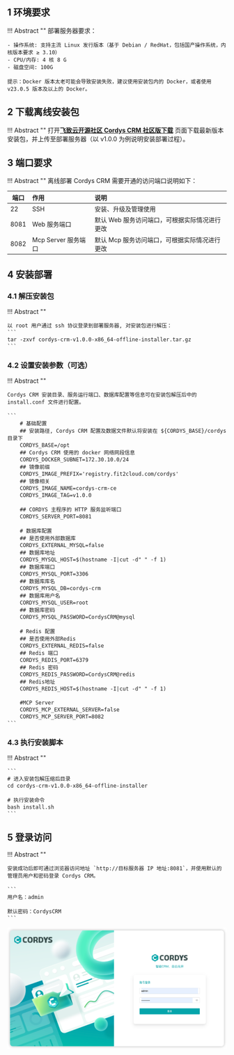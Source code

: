 ## 1 环境要求

!!! Abstract ""
    部署服务器要求：

    - 操作系统: 支持主流 Linux 发行版本（基于 Debian / RedHat，包括国产操作系统，内核版本要求 ≥ 3.10）
    - CPU/内存: 4 核 8 G
    - 磁盘空间: 100G

    提示：Docker 版本太老可能会导致安装失败，建议使用安装包内的 Docker，或者使用 v23.0.5 版本及以上的 Docker。

## 2 下载离线安装包

!!! Abstract ""
    打开[**飞致云开源社区 Cordys CRM 社区版下载**](https://community.fit2cloud.com/#/products/cordys-crm/downloads) 页面下载最新版本安装包，并上传至部署服务器（以 v1.0.0 为例说明安装部署过程）。


## 3 端口要求

!!! Abstract ""
    离线部署 Cordys CRM 需要开通的访问端口说明如下：

| 端口   | 作用       | 说明                        |
|------|:---------|:--------------------------|
| 22   | SSH      | 安装、升级及管理使用                |
| 8081 | Web 服务端口 | 默认 Web 服务访问端口，可根据实际情况进行更改 |
| 8082 | Mcp Server 服务端口 | 默认 Mcp 服务访问端口，可根据实际情况进行更改 |



## 4  安装部署

### 4.1 解压安装包

!!! Abstract ""

    以 root 用户通过 ssh 协议登录到部署服务器, 对安装包进行解压：
    ```
    tar -zxvf cordys-crm-v1.0.0-x86_64-offline-installer.tar.gz
    ```

### 4.2 设置安装参数（可选）

!!! Abstract ""

    Cordys CRM 安装目录、服务运行端口、数据库配置等信息可在安装包解压后中的 install.conf 文件进行配置。

    ```
        # 基础配置
        ## 安装路径, Cordys CRM 配置及数据文件默认将安装在 ${CORDYS_BASE}/cordys 目录下
        CORDYS_BASE=/opt
        ## Cordys CRM 使用的 docker 网络网段信息
        CORDYS_DOCKER_SUBNET=172.30.10.0/24
        ## 镜像前缀
        CORDYS_IMAGE_PREFIX='registry.fit2cloud.com/cordys'
        ## 镜像相关
        CORDYS_IMAGE_NAME=cordys-crm-ce
        CORDYS_IMAGE_TAG=v1.0.0
        
        ## CORDYS 主程序的 HTTP 服务监听端口
        CORDYS_SERVER_PORT=8081
        
        # 数据库配置
        ## 是否使用外部数据库
        CORDYS_EXTERNAL_MYSQL=false
        ## 数据库地址
        CORDYS_MYSQL_HOST=$(hostname -I|cut -d" " -f 1)
        ## 数据库端口
        CORDYS_MYSQL_PORT=3306
        ## 数据库库名
        CORDYS_MYSQL_DB=cordys-crm
        ## 数据库用户名
        CORDYS_MYSQL_USER=root
        ## 数据库密码
        CORDYS_MYSQL_PASSWORD=CordysCRM@mysql
        
        # Redis 配置
        ## 是否使用外部Redis
        CORDYS_EXTERNAL_REDIS=false
        ## Redis 端口
        CORDYS_REDIS_PORT=6379
        ## Redis 密码
        CORDYS_REDIS_PASSWORD=CordysCRM@redis
        ## Redis地址
        CORDYS_REDIS_HOST=$(hostname -I|cut -d" " -f 1)
         
        #MCP Server
        CORDYS_MCP_EXTERNAL_SERVER=false
        CORDYS_MCP_SERVER_PORT=8082 
    ```



### 4.3 执行安装脚本

!!! Abstract ""

    ```
    # 进入安装包解压缩后目录  
    cd cordys-crm-v1.0.0-x86_64-offline-installer

    # 执行安装命令
    bash install.sh
    ```

## 5 登录访问

!!! Abstract ""

    安装成功后即可通过浏览器访问地址 `http://目标服务器 IP 地址:8081`，并使用默认的管理员用户和密码登录 Cordys CRM。

    ```
    用户名：admin

    默认密码：CordysCRM
    ```
![访问Cordys CRM](../img/installation/login.png)
